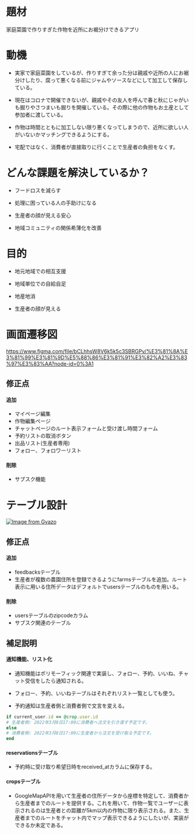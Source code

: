 # 題材
家庭菜園で作りすぎた作物を近所にお裾分けできるアプリ

# 動機
- 実家で家庭菜園をしているが、作りすぎて余った分は親戚や近所の人にお裾分けしたり、腐って悪くなる前にジャムやソースなどにして加工して保存している。

- 現在はコロナで開催できないが、親戚やその友人を呼んで春と秋にじゃがいも掘りやさつまいも掘りを開催している。その際に他の作物もお土産として参加者に渡している。 

- 作物は時間とともに加工しない限り悪くなってしまうので、近所に欲しい人がいないかマッチングできるようにする。

- 宅配ではなく、消費者が直接取りに行くことで生産者の負担をなくす。

# どんな課題を解決しているか？
- フードロスを減らす

- 処理に困っている人の手助けになる

- 生産者の顔が見える安心

- 地域コミュニティの関係希薄化を改善

# 目的

- 地元地域での相互支援

- 地域単位での自給自足

- 地産地消

- 生産者の顔が見える

# 画面遷移図
https://www.figma.com/file/bCLhhsW8V6k5k5c3SBRGPv/%E3%81%8A%E3%81%99%E3%81%9D%E5%88%86%E3%81%91%E3%82%A2%E3%83%97%E3%83%AA?node-id=0%3A1

## 修正点

#### 追加
- マイページ編集
- 作物編集ページ
- チャットページのルート表示フォームと受け渡し時間フォーム
- 予約リストの取消ボタン
- 出品リスト(生産者専用)
- フォロー、フォロワーリスト

#### 削除
- サブスク機能

# テーブル設計
[![Image from Gyazo](https://i.gyazo.com/d5f66151810cec60e19bff404abe350b.png)](https://gyazo.com/d5f66151810cec60e19bff404abe350b)

## 修正点

#### 追加
- feedbacksテーブル
- 生産者が複数の農園住所を登録できるようにfarmsテーブルを追加。ルート表示に用いる住所データはデフォルトでusersテーブルのものを用いる。


#### 削除
- usersテーブルのzipcodeカラム
- サブスク関連のテーブル

## 補足説明

#### 通知機能、リスト化
- 通知機能はポリモーフィック関連で実装し、フォロー、予約、いいね、チャット受信をしたら通知される。

- フォロー、予約、いいねテーブルはそれぞれリスト一覧としても使う。

- 予約通知は生産者側と消費者側で文言を変える。
```ruby
if current_user.id == @crop.user.id
# 生産者側: 2022年3月8日17:00に消費者へ注文を引き渡す予定です。
else
# 消費者側: 2022年3月8日17:00に生産者から注文を受け取る予定です。
end
```

#### reservationsテーブル

- 予約時に受け取り希望日時をreceived_atカラムに保存する。

#### cropsテーブル
- GoogleMapAPIを用いて生産者の住所データから座標を特定して、消費者から生産者までのルートを提供する。これを用いて、作物一覧でユーザーに表示されるのは生産者との距離が5km以内の作物に限り表示される。また、生産者までのルートをチャット内でマップ表示できるようにしたいが、実装ができるか未定である。